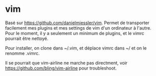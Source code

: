vim
===

Basé sur https://github.com/danielmiessler/vim. Permet de transporter facilement mes plugins et mes settings de vim d'un ordinateur à l'autre. Pour le moment, il y a seulement un minimum de plugins, et le vimrc  pourrait être nettoyé.

Pour installer, on clone dans ~/.vim, et déplace vimrc dans ~/ et on le renomme .vimrc. 

Il se pourrait que vim-airline ne marche pas directment, voir https://github.com/bling/vim-airline pour troubleshoot.
